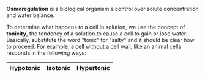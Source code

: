 **Osmoregulation** is a biological organism's control over solute concentration and water balance. 

To determine what happens to a cell in solution, we use the concept of **tonicity**, the tendency of a solution to cause a cell to gain or lose water. Basically, substitute the word "tonic" for "salty" and it should be clear how to proceed. For example, a cell without a cell wall, like an animal cells responds in the following ways:

|Hypotonic|Isotonic|Hypertonic|
|---------|----------|---------|
